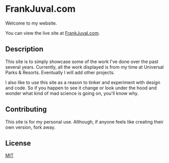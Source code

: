 # FrankJuval.com
Welcome to my website. 

You can view the live site at [FrankJuval.com](https://www.frankjuval.com).

## Description
This site is to simply showcase some of the work I've done over the past several years. Currently, all the work displayed is from my time at Universal Parks & Resorts. Eventually I will add other projects.

I also like to use this site as a reason to tinker and experiment with design and code. So if you happen to see it change or look under the hood and wonder what kind of mad science is going on, you'll know why. 

## Contributing
This site is for my personal use. Although, if anyone feels like creating their own version, fork away.

## License
[MIT](https://choosealicense.com/licenses/mit/)